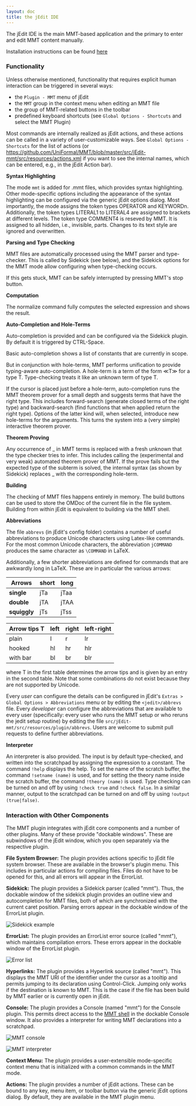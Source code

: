```yaml
---
layout: doc
title: the jEdit IDE
---
```


The jEdit IDE is the main MMT-based application and the primary to enter and edit MMT content manually.

Installation instructions can be found [here](../setup/jedit.html)

### Functionality

Unless otherwise mentioned, functionality that requires explicit human interaction can be triggered in several ways:
* the `Plugin - MMT` menu of jEdit
* the `MMT` group in the context menu when editing an MMT file
* the group of MMT-related buttons in the toolbar
* predefined keyboard shortcuts (see `Global Options - Shortcuts` and select the MMT Plugin)

Most commands are internally realized as jEdit actions, and these actions can be called in a variety of user-customizable ways.
See `Global Options - Shortcuts` for the list of actions (or https://github.com/UniFormal/MMT/blob/master/src/jEdit-mmt/src/resources/actions.xml if you want to see the internal names, which can be entered, e.g., in the jEdit Action bar).

**Syntax Highlighting**

The mode `mmt` is added for .mmt files, which provides syntax highlighting.
Other mode-specific options including the appearance of the syntax highlighting can be configured via the generic jEdit options dialog.
Most importantly, the mode assigns the token types OPERATOR and KEYWORDn. Additionally, the token types LITERAL1 to LITERAL4 are assigned to brackets at different levels.
The token type COMMENT4 is reseved by MMT. It is assigned to all hidden, i.e., invisible, parts. Changes to its text style are ignored and overwritten.

**Parsing and Type Checking**

MMT files are automatically processed using the MMT parser and type-checker.
This is called by Sidekick (see below), and the Sidekick options for the MMT mode allow configuring when type-checking occurs.

If this gets stuck, MMT can be safely interrupted by pressing MMT's stop button.

**Computation**

The normalize command fully computes the selected expression and shows the result.

**Auto-Completion and Hole-Terms**

Auto-completion is provided and can be configured via the Sidekick plugin. By default it is triggered by CTRL-Space.

Basic auto-completion shows a list of constants that are currently in scope.

But in conjunction with hole-terms, MMT performs unification to provide typing-aware auto-completion.
A hole-term is a term of the form ≪T≫ for a type T.
Type-checking treats it like an unknown term of type T.

If the cursor is placed just before a hole-term, auto-completion runs the MMT theorem prover for a small depth and suggests terms that have the right type.
This includes forward-search (generate closed terms of the right type) and backward-search (find functions that when applied return the right type). Options of the latter kind will, when selected, introduce new hole-terms for the arguments.
This turns the system into a (very simple) interactive theorem prover.

**Theorem Proving**

Any occurrence of _ in MMT terms is replaced with a fresh unknown that the type checker tries to infer.
This includes calling the (experimental and very weak) automated theorem prover of MMT.
If the prove fails but the expected type of the subterm is solved, the internal syntax (as shown by Sidekick) replaces _ with the corresponding hole-term.

**Building**

The checking of MMT files happens entirely in memory.
The build buttons can be used to store the OMDoc of the current file in the file system.
Building from within jEdit is equivalent to building via the MMT shell.

**Abbreviations**

The file `abbrevs` (in jEdit's config folder) contains a number of useful abbreviations to produce Unicode characters using Latex-like commands.
For the most common Unicode characters, the abbreviation `jCOMMAND` produces the same character as `\COMMAND` in LaTeX.

Additionally, a few shorter abbreviations are defined for commands that are awkwardly long in LaTeX.
These are in particular the various arrows:

Arrows | short | long
--- | --- | ---       
**single**   | jTa | jTaa
**double**   | jTA | jTAA
**squiggly** | jTs | jTss

Arrow tips T | left | right | left-right
--- | --- | --- | ---
plain    | l  | r  | lr
hooked   | hl | hr | hlr
with bar | bl | br | blr

where T in the first table determines the arrow tips and is given by an entry in the second table. Note that some combinations do not exist because they are not supported by Unicode.

Every *user* can configure the details can be configured in jEdit's `Extras > Global Options > Abbreviations` menu or by editing the `<jedit>/abbrevs` file.
Every *developer* can configure the abbreviations that are available to every user (specifically: every user who runs the MMT setup or who reruns the jedit setup routine) by editing the file `src/jEdit-mmt/src/resources/plugin/abbrevs`.
Users are welcome to submit pull requests to define further abbreviations.

**Interpreter**

An interpreter is also provided. The input is by default type-checked, and written into the scratchpad by assigning the expression to a constant. The command `!help` displays the help.
To set the name of the scratch buffer, the command `!setname (name)` is used, and for setting the theory name inside the scratch buffer, the command `!theory (name)` is used.
Type checking can be turned on and off by using `!check true` and `!check false`. In a similar manner, output to the scratchpad can be turned on and off by using `!output (true|false)`.

### Interaction with Other Components

The MMT plugin integrates with jEdit core components and a number of other plugins. Many of these provide "dockable windows". These are subwindows of the jEdit window, which you open separately via the respective plugin.

**File System Browser:** The plugin provides actions specific to jEdit file system browser. These are available in the browser's plugin menu. This includes in particular actions for compiling files. Files do not have to be opened for this, and all errors will appear in the ErrorList.

**Sidekick:** The plugin provides a Sidekick parser (called "mmt"). Thus, the dockable window of the sidekick plugin provides an outline view and autocompletion for MMT files, both of which are synchronized with the current caret position. Parsing errors appear in the dockable window of the ErrorList plugin.

![`Sidekick example`](/doc/img/screenshots/sidekick.png)

**ErrorList:**
The plugin provides an ErrorList error source (called "mmt"), which maintains compilation errors. These errors appear in the dockable window of the ErrorList plugin.

![`Error list`](/doc/img/screenshots/errorlist.png)

**Hyperlinks:**
The plugin provides a Hyperlink source (called "mmt"). This displays the MMT URI of the identifier under the cursor as a tooltip and permits jumping to its declaration using Control-Click.
Jumping only works if the destination is known to MMT. This is the case if the file has been build by MMT earlier or is currently open in jEdit.

**Console:**
The plugin provides a Console (named "mmt") for the Console plugin. This permits direct access to the [MMT shell](shell.html) in the dockable Console window. It also provides a interpreter for writing MMT declarations into a scratchpad.

![`MMT console`](/doc/img/screenshots/console.png)

![`MMT interpreter`](/doc/img/screenshots/interpreter.png)

**Context Menu:**
The plugin provides a user-extensible mode-specific context menu that is initialized with a common commands in the MMT mode.

**Actions:**
The plugin provides a number of jEdit actions. These can be bound to any key, menu item, or toolbar button via the generic jEdit options dialog. By default, they are available in the MMT plugin menu. 
